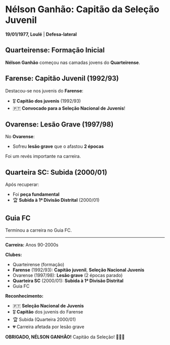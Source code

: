 # Nélson Ganhão: Capitão da Seleção Juvenil

**19/01/1977, Loulé** | **Defesa-lateral**

## Quarteirense: Formação Inicial

**Nélson Ganhão** começou nas camadas jovens do **Quarteirense**.

## Farense: Capitão Juvenil (1992/93)

Destacou-se nos juvenis do **Farense**:
- 🎖️ **Capitão dos juvenis** (1992/93)
- 🇵🇹 **Convocado para a Seleção Nacional de Juvenis**!

## Ovarense: Lesão Grave (1997/98)

No **Ovarense**:
- Sofreu **lesão grave** que o afastou **2 épocas**

Foi um revés importante na carreira.

## Quarteira SC: Subida (2000/01)

Após recuperar:
- Foi **peça fundamental**
- 🏆 **Subida à 1ª Divisão Distrital** (2000/01)

## Guia FC

Terminou a carreira no Guia FC.

---

**Carreira:** Anos 90-2000s

**Clubes:**
- Quarteirense (formação)
- **Farense** (1992/93): **Capitão juvenil**, **Seleção Nacional Juvenis**
- Ovarense (1997/98): **Lesão grave** (2 épocas parado)
- **Quarteira SC** (2000/01): **Subida à 1ª Divisão Distrital**
- Guia FC

**Reconhecimento:**
- 🇵🇹 **Seleção Nacional de Juvenis**
- 🎖️ **Capitão** dos juvenis do Farense
- 🏆 Subida (Quarteira 2000/01)
- 💔 Carreira afetada por lesão grave

**OBRIGADO, NÉLSON GANHÃO!** Capitão da Seleção! 🦁🇵🇹
